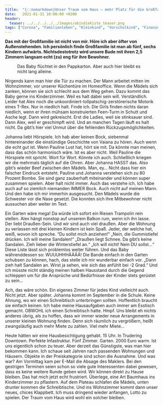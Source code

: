 ```yaml
---
title:  "{::nomarkdown}Unser Traum vom Haus – mehr Platz für die Großfamilie!{:/}"
date:   2021-01-31 10:00:00 +0200
header:
  teaser: ../../../../../images/abindiekiste_teaser.png
tags: ["Corona", "Familienleben", "Kleinkind", "Vorschulkind", "Finanzen"]
---
```


**Das mit der Großfamilie ist nicht von mir. Höre ich aber öfter von Außenstehenden. Ich persönlich finde Großfamilie ist man ab fünf, sechs Kindern aufwärts. Nichtsdestotrotz wird unsere Bude mit ihren 2,5 Zimmern langsam echt (zu) eng für ihre Bewohner.**

<figure>
  <img src="../../../../../images/abindiekiste.png" alt="">
  <figcaption>Das Baby flüchtet in den Pappkarton. Aber auch hier bleibt es nicht lang alleine.</figcaption>
</figure> 

Nirgends kann man hier die Tür zu machen. Der Mann arbeitet mitten im Wohnzimmer, vor unserer Küchentüre im Homeoffice. Wenn die Mädels sich zanken, können sie sich schlecht aus dem Weg gehen. Dazu kommt das Baby gerne ins Kinderzimmer. Weil es halt dabei sein will. Verständlich. Leider hat Alex noch die unkoordiniert-tollpatschig-zerstörerische Motorik eines T-Rex. Nur in niedlich halt. Finde ich. Die Girls finden nichts daran niedlich, wenn er ihren mühsam konstruierten Feen-Turm in Schutt und Asche legt. Dann wird gekreischt. Erst die Ladies, weil sie stinksauer sind. Dann Alex, weil er geschimpft wird. Und an manchen Tagen läuft es halt nicht. Da gibt’s hier viel Unmut über die fehlenden Rückzugsmöglichkeiten. 

Johanna liebt Hörspiele. Ich hab aber keinen Bock, siebenmal hintereinander die einstündige Geschichte von Vaiana zu hören. Auch wenn die echt gut ist. Wenn Pauline Lust hat, hört sie mit. Da könnte man meinen, dass das schön harmonisch wäre. Ist es aber nicht. Weil Pauline die Hörspiele mit spricht. Wort für Wort. Könnte ich auch. Schließlich kriegen wir die mehrmals täglich auf die Ohren. Aber Johanna HASST das. Also gibt’s wieder Beef zwischen den Mädels. Man, ey… Nicht dass hier ein falscher Eindruck entsteht. Pauline und Johanna verstehen sich zu 80 Prozent Bombe. Sie sind ganz zauberhaft miteinander und können super zusammen spielen. Aber halt nicht immer. Auch das verstehe ich. Ich habe auch auf so ziemlich niemanden IMMER Bock. Auch nicht auf meinen Mann. Und den habe ich mir immerhin ausgesucht. Den Mädels wurde die Schwester vor die Nase gesetzt. Die konnten sich ihre Mitbewohner nicht aussuchen aber weiter im Text.

Ein Garten wäre mega! Da würde ich sofort ein Riesen Trampolin rein stellen. Alex hängt nonstop auf unserem Balkon rum, wenn ich ihn lasse. Der liebt Draußen-Sein. Und wir sind auch viel draußen. Aber die Wohnung zu verlassen mit drei kleinen Kindern ist kein Spaß. Jeder, der welche hat, weiß, wovon ich spreche. “Du sollst mich anziehen!“ „Nein, die Gummistiefel drücken. Ich will meine Sandalen!“ „Draußen liegt Schnee. Da gibt’s keine Sandalen. Zieh lieber die Winterstiefel an.“ „Ich will nicht! Nein DU sollst…“ Diese Liste lässt sich problemlos weiter führen. Und das Baby währenddessen so: WUUUHHHÄÄÄÄ! Die Bande einfach in den Garten schubsen zu können, hach, das stelle ich mir wunderbar einfach vor. „Dann zieh halt Sandalen an. Wirst ja sehen, wie sich das anfühlt bei -2 Grad.“ Und ich müsste nicht ständig meinen halben Hausstand durch die Gegend schleppen um für die Ansprüche und Bedürfnisse der Kinder stets gerüstet zu sein… 

Ach, das wäre schön. Ein eigenes Zimmer für jedes Kind vielleicht auch. Nicht jetzt. Aber später. Johanna kommt im September in die Schule. Keine Ahnung, wo wir einen Schreibtisch unterbringen sollten. Hoffentlich braucht sie einfach keinen. Ich habe meine Hausaufgaben auch immer am Esstisch gemacht. OBWOHL ich einen Schreibtisch hatte. Hmpf. Uns bleibt eh nichts anderes übrig, als zu hoffen, dass wir immer wieder neue Arrangements in unserer kleinen Wohnung finden. Denn sich räumlich zu vergrößern, heißt zwangsläufig auch mehr Miete zu zahlen. Viel mehr Miete…

Heute hätten wir eine Hausbesichtigung gehabt. 15 Uhr. In Trudering Downtown. Perfekte Infastruktur. Fünf Zimmer. Garten. 2000 Euro warm. Ist uns eigentlich schon zu teuer. Aber derzeit das Günstigste, was man hier bekommen kann. Ich schaue seit Jahren nach passenden Wohnungen und Häusern. Objekte in der Preiskategorie sind schon die Ausnahme. Und was war? Am Vormittag kam per E-Mail die Absage des Maklers. Bei den gestrigen Terminen seien schon so viele gute Interessenten dabei gewesen, dass es keine weitere Runde geben wird. Wir können direkt zu Hause bleiben. Das hat mich jetzt echt frustriert. Überlege, eine Art Baumhaus ins Kinderzimmer zu pflastern. Auf dem Plateau schlafen die Mädels, unten drunter kommen die Schreibtische. Und ins Wohnzimmer kommt dann unser neues, chices Klappbett. Ich muss dringend wieder anfangen, Lotto zu spielen. Der Traum vom Haus wird wohl ein solcher bleiben.





















 








 

   



















  












 






 





  


  






					 


 
 








